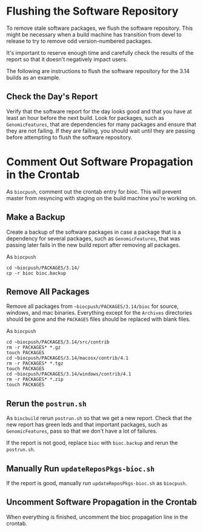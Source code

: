 # Flushing the Software Repository

To remove stale software packages, we flush the software repository. This might
be necessary when a build machine has transition from devel to release to
try to remove odd version-numbered packages.

It's important to reserve enough time and carefully check the results of the
report so that it doesn't negatively impact users.

The following are instructions to flush the software repository for the 3.14
builds as an example.

## Check the Day's Report

Verify that the software report for the day looks good and that you have at
least an hour before the next build. Look for packages, such as
`GenomicFeatures`, that are dependencies for many packages and ensure that they
are not failing. If they are failing, you should wait until they are passing
before attempting to flush the software repository.

# Comment Out Software Propagation in the Crontab

As `biocpush`, comment out the crontab entry for bioc. This will prevent
master from resyncing with staging on the build machine you're working on.

## Make a Backup

Create a backup of the software packages in case a package that is a dependency
for several packages, such as `GenomicFeatures`, that was passing later fails
in the new build report after removing all packages.

As `biocpush`

    cd ~biocpush/PACKAGES/3.14/
    cp -r bioc bioc.backup

## Remove All Packages

Remove all packages from `~biocpush/PACKAGES/3.14/bioc` for source, windows,
and mac binaries. Everything except for the `Archives` directories should be
gone and the `PACKAGES` files should be replaced with blank files.

As `biocpush`

    cd ~biocpush/PACKAGES/3.14/src/contrib
    rm -r PACKAGES* *.gz
    touch PACKAGES
    cd ~biocpush/PACKAGES/3.14/macosx/contrib/4.1
    rm -r PACKAGES* *.tgz
    touch PACKAGES
    cd ~biocpush/PACKAGES/3.14/windows/contrib/4.1
    rm -r PACKAGES* *.zip
    touch PACKAGES

## Rerun the `postrun.sh`

As `biocbuild` rerun `postrun.sh` so that we get a new report. Check that the
new report has green leds and that important packages, such as
`GenomicFeatures`, pass so that we don't have a lot of failures.

If the report is not good, replace `bioc` with `bioc.backup` and rerun the
`postrun.sh`.

## Manually Run `updateReposPkgs-bioc.sh`

If the report is good, manually run `updateReposPkgs-bioc.sh` as `biocpush`.

## Uncomment Software Propagation in the Crontab

When everything is finished, uncomment the bioc propagation line in the
crontab.
